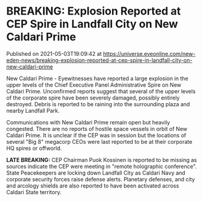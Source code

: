 # BREAKING: Explosion Reported at CEP Spire in Landfall City on New Caldari Prime
Published on 2021-05-03T19:09:42 at https://universe.eveonline.com/new-eden-news/breaking-explosion-reported-at-cep-spire-in-landfall-city-on-new-caldari-prime

New Caldari Prime - Eyewitnesses have reported a large explosion in the upper levels of the Chief Executive Panel Administrative Spire on New Caldari Prime. Unconfirmed reports suggest that several of the upper levels of the corporate spire have been severely damaged, possibly entirely destroyed. Debris is reported to be raining into the surrounding plaza and nearby Landfall Park.

Communications with New Caldari Prime remain open but heavily congested. There are no reports of hostile space vessels in orbit of New Caldari Prime. It is unclear if the CEP was in session but the locations of several "Big 8" megacorp CEOs were last reported to be at their corporate HQ spires or offworld.

**LATE BREAKING:** CEP Chairman Puok Kossinen is reported to be missing as sources indicate the CEP were meeting in "remote holographic conference". State Peacekeepers are locking down Landfall City as Caldari Navy and corporate security forces raise defense alerts. Planetary defenses, and city and arcology shields are also reported to have been activated across Caldari State territory.
